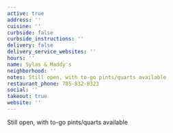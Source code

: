 ```yaml
---
active: true
address: ''
cuisine: ''
curbside: false
curbside_instructions: ''
delivery: false
delivery_service_websites: ''
hours: ''
name: Sylas & Maddy's
neighborhood: ''
notes: Still open, with to-go pints/quarts available
restaurant_phone: 785-832-8323
social: ''
takeout: true
website: ''
---
```


Still open, with to-go pints/quarts available